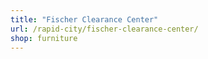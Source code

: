 ```yaml
---
title: "Fischer Clearance Center"
url: /rapid-city/fischer-clearance-center/
shop: furniture
---
```

